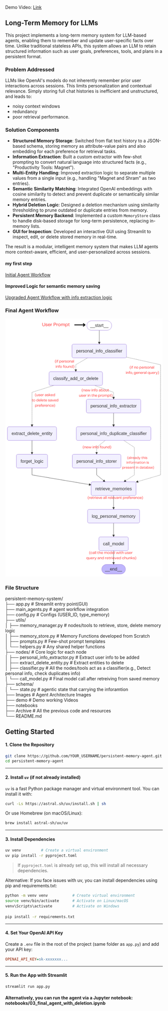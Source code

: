 
Demo Video: [Link](https://drive.google.com/file/d/1nFZyavJbGKvYxTgCWX0c32GSFltPD8ay/view)

## Long-Term Memory for LLMs

This project implements a long-term memory system for LLM-based agents, enabling them to remember and update user-specific facts over time. Unlike traditional stateless APIs, this system allows an LLM to retain structured information such as user goals, preferences, tools, and plans in a persistent format.

### Problem Addressed

LLMs like OpenAI's models do not inherently remember prior user interactions across sessions. This limits personalization and contextual relevance. Simply storing full chat histories is inefficient and unstructured, and leads to: 
- noisy context windows
- redundancy
- poor retrieval performance.

### Solution Components

- **Structured Memory Storage**: Switched from flat text history to a JSON-based schema, storing memory as attribute-value pairs and also embedding for each preference for retrieval tasks.
- **Information Extraction**: Built a custom extractor with few-shot prompting to convert natural language into structured facts (e.g., "Productivity Tools: Magnet").
- **Multi-Entity Handling**: Improved extraction logic to separate multiple values from a single input (e.g., handling "Magnet and Shram" as two entries).
- **Semantic Similarity Matching**: Integrated OpenAI embeddings with cosine similarity to detect and prevent duplicate or semantically similar memory entries.
- **Hybrid Deletion Logic**: Designed a deletion mechanism using similarity thresholding to prune outdated or duplicate entries from memory.
- **Persistent Memory Backend**: Implemented a custom `MemoryStore` class to handle disk-based storage for long-term persistence, replacing in-memory lists.
- **GUI for Inspection**: Developed an interactive GUI using Streamlit to inspect, edit, or delete stored memory in real-time.

The result is a modular, intelligent memory system that makes LLM agents more context-aware, efficient, and user-personalized across sessions.

#### my first step 
[Initial Agent Workflow](Images/model_1_memory_saver.png)

#### Improved Logic for semantic memory saving
[Upgraded Agent Workflow with info extraction logic](Images/model_2_memory_workflow.png)

### Final Agent Workflow

![Alt text](Images/final_agent_with_annotation.png)

### File Structure

persistent-memory-system/                                                                                                                                                                
├── app.py                         # Streamlit entry point(GUI)                                                                                                                           
├── main_agents.py                 # agent workflow integration                                                                                                                           
├── config.py                      # Configs (USER_ID, type_memory)                                                                                                                       
├── utils/                                                                                                                                                                                
│   ├── memory_manager.py            # nodes/tools to retrieve, store, delete memory logic                                                                                                
│   ├── memory_store.py            # Memory Functions developed from Scratch                                                                                                              
│   ├── prompts.py                 # Few-shot prompt templates                                                                                                                            
│   └── helpers.py                 # Any shared helper functions                                                                                                                          
├── nodes/                         # Core logic for each node                                                                                                                            
│   ├── personal_info_extractor.py        # Extract user info to be added                                                                                                                
│   ├── extract_delete_entity.py          # Extract entities to delete                                                                                                                    
│   ├── classifier.py          # All the nodes/tools act as a classifier(e.g., Detect personal info, check duplicates info)                                                              
│   └── call_model.py                     # Final model call after retreiving from saved memory                                                                                           
├── schema/                                                                                                                                                                              
│   └── state.py                # agentic state that carrying the inforamtion                                                                                                            
├── Images                      # Agent Architecture Images                                                                                                                              
├── demo                        # Demo working Videos                                                                                                                                    
├── notebooks                                                                                                                                                                            
├── Archive                    # All the previous code and resources                                                                                                                      
└── README.md

## Getting Started

#### 1. Clone the Repository

```bash
git clone https://github.com/YOUR_USERNAME/persistent-memory-agent.git
cd persistent-memory-agent
```

---

#### 2. Install `uv` (if not already installed)

`uv` is a fast Python package manager and virtual environment tool. You can install it with:

```bash
curl -Ls https://astral.sh/uv/install.sh | sh
```

Or use Homebrew (on macOS/Linux):

```bash
brew install astral-sh/uv/uv
```


---

#### 3. Install Dependencies

```bash
uv venv         # Create a virtual environment
uv pip install -r pyproject.toml
```

> If `pyproject.toml` is already set up, this will install all necessary dependencies.

Alternative: If you face issues with uv, you can install dependencies using pip and requirements.txt:
```bash
python -m venv venv           # Create virtual environment
source venv/bin/activate      # Activate on Linux/macOS
venv\Scripts\activate         # Activate on Windows

pip install -r requirements.txt
```
---

#### 4. Set Your OpenAI API Key

Create a `.env` file in the root of the project (same folder as `app.py`) and add your API key:

```ini
OPENAI_API_KEY=sk-xxxxxxx...
```

---

#### 5. Run the App with Streamlit

```bash
streamlit run app.py
```
#### Alternatively, you can run the agent via a Jupyter notebook: notebooks/03_final_agent_with_deletion.ipynb
